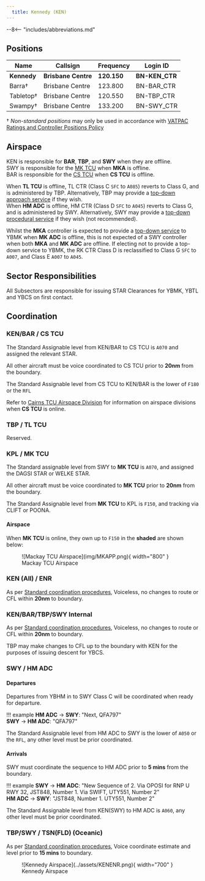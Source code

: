 ```yaml
---
  title: Kennedy (KEN)
---
```


--8<-- "includes/abbreviations.md"

## Positions

| Name | Callsign | Frequency | Login ID |
| ---- | -------- | --------- | -------- |
| **Kennedy** | **Brisbane Centre** | **120.150** | **BN-KEN_CTR** |
| Barra† | Brisbane Centre | 123.800 | BN-BAR_CTR |
| Tabletop† | Brisbane Centre | 120.550 | BN-TBP_CTR |
| Swampy† | Brisbane Centre | 133.200 | BN-SWY_CTR |

† *Non-standard positions* may only be used in accordance with [VATPAC Ratings and Controller Positions Policy](https://vatpac.org/publications/policies)

## Airspace
KEN is responsible for **BAR**, **TBP**, and **SWY** when they are offline.  
SWY is responsible for the [MK TCU](../../../terminal/coral) when **MKA** is offline.  
BAR is responsible for the [CS TCU](../../../terminal/cairns) when **CS TCU** is offline.  

When **TL TCU** is offline, TL CTR (Class C `SFC` to `A085`) reverts to Class G, and is administered by TBP. Alternatively, TBP may provide a [top-down approach service](../../../military/townsville) if they wish.  
When **HM ADC** is offline, HM CTR (Class D `SFC` to `A045`) reverts to Class G, and is administered by SWY. Alternatively, SWY may provide a [top-down procedural service](../../../aerodromes/Hammo) if they wish (not recommended).  

Whilst the **MKA** controller is expected to provide a [top-down service](../../../aerodromes/Mackay) to YBMK when **MK ADC** is offline, this is not expected of a SWY controller when both **MKA** and **MK ADC** are offline. If electing not to provide a top-down service to YBMK, the RK CTR Class D is reclassified to Class G `SFC` to `A007`, and Class E `A007` to `A045`.

## Sector Responsibilities
All Subsectors are responsible for issuing STAR Clearances for YBMK, YBTL and YBCS on first contact.
## Coordination
### KEN/BAR / CS TCU
The Standard Assignable level from KEN/BAR to CS TCU is `A070` and assigned the relevant STAR. 

All other aircraft must be voice coordinated to CS TCU prior to **20nm** from the boundary.

The Standard Assignable level from CS TCU to KEN/BAR is the lower of `F180` or the `RFL`

Refer to [Cairns TCU Airspace Division](../../../terminal/cairns/#airspace-division) for information on airspace divisions when **CS TCU** is online.

### TBP / TL TCU
Reserved.

### KPL / MK TCU
The Standard assignable level from SWY to **MK TCU** is `A070`, and assigned the DAGSI STAR or WELKE STAR.

All other aircraft must be voice coordinated to **MK TCU** prior to **20nm** from the boundary.

The Standard Assignable level from **MK TCU** to KPL is `F150`, and tracking via CLIFT or POONA.
#### Airspace
When **MK TCU** is online, they own up to `F150` in the **shaded** are shown below:
<figure markdown>
![Mackay TCU Airspace](img/MKAPP.png){ width="800" }
  <figcaption>Mackay TCU Airspace</figcaption>
</figure>

### KEN (All) / ENR

As per [Standard coordination procedures](../../../controller-skills/coordination/#enr-enr), Voiceless, no changes to route or CFL within **20nm** to boundary.

### KEN/BAR/TBP/SWY Internal

As per [Standard coordination procedures](../../../controller-skills/coordination/#enr-enr), Voiceless, no changes to route or CFL within **20nm** to boundary.

TBP may make changes to CFL up to the boundary with KEN for the purposes of issuing descent for YBCS.

### SWY / HM ADC
#### Departures
Departures from YBHM in to SWY Class C will be coordinated when ready for departure.  

!!! example
    <span class="hotline">**HM ADC** -> **SWY**</span>: "Next, QFA797"  
    <span class="hotline">**SWY** -> **HM ADC**</span>: "QFA797"  

The Standard Assignable level from HM ADC to SWY is the lower of `A050` or the `RFL`, any other level must be prior coordinated.
#### Arrivals
SWY must coordinate the sequence to HM ADC prior to **5 mins** from the boundary.

!!! example
    <span class="coldline">**SWY** -> **HM ADC**</span>: "New Sequence of 2. Via OPOSI for RNP U RWY 32, JST848, Number 1. Via SWIFT, UTY551, Number 2”  
    <span class="coldline">**HM ADC** -> **SWY**</span>: "JST848, Number 1. UTY551, Number 2"  

The Standard Assignable level from KEN(SWY) to HM ADC is `A060`, any other level must be prior coordinated.

### TBP/SWY / TSN(FLD) (Oceanic)
As per [Standard coordination procedures](../../../controller-skills/coordination/#enr-oceanic), Voice coordinate estimate and level prior to **15 mins** to boundary.

<figure markdown>
![Kennedy Airspace](../assets/KENENR.png){ width="700" }
  <figcaption>Kennedy Airspace</figcaption>
</figure>
